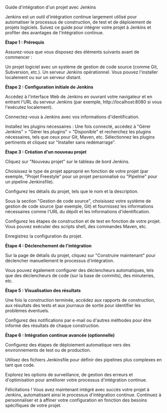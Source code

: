 Guide d'intégration d'un projet avec Jenkins

Jenkins est un outil d'intégration continue largement utilisé pour automatiser le processus de construction, de test et de déploiement de projets logiciels. Suivez ce guide pour intégrer votre projet à Jenkins et profiter des avantages de l'intégration continue.

**Étape 1 : Prérequis**

Assurez-vous que vous disposez des éléments suivants avant de commencer :

Un projet logiciel avec un système de gestion de code source (comme Git, Subversion, etc.).
Un serveur Jenkins opérationnel. Vous pouvez l'installer localement ou sur un serveur distant.

**Étape 2 : Configuration initiale de Jenkins**

Accédez à l'interface Web de Jenkins en ouvrant votre navigateur et en entrant l'URL du serveur Jenkins (par exemple, http://localhost:8080 si vous l'exécutez localement).

Connectez-vous à Jenkins avec vos informations d'identification.

Installez les plugins nécessaires : Une fois connecté, accédez à "Gérer Jenkins" > "Gérer les plugins" > "Disponible" et recherchez les plugins nécessaires, tels que ceux pour Git, Maven, etc. Sélectionnez les plugins pertinents et cliquez sur "Installer sans redémarrage".

**Étape 3 : Création d'un nouveau projet**

Cliquez sur "Nouveau projet" sur le tableau de bord Jenkins.

Choisissez le type de projet approprié en fonction de votre projet (par exemple, "Projet Freestyle" pour un projet personnalisé ou "Pipeline" pour un pipeline Jenkinsfile).

Configurez les détails du projet, tels que le nom et la description.

Sous la section "Gestion de code source", choisissez votre système de gestion de code source (par exemple, Git) et fournissez les informations nécessaires comme l'URL du dépôt et les informations d'identification.

Configurez les étapes de construction et de test en fonction de votre projet. Vous pouvez exécuter des scripts shell, des commandes Maven, etc.

Enregistrez la configuration du projet.

**Étape 4 : Déclenchement de l'intégration**

Sur la page de détails du projet, cliquez sur "Construire maintenant" pour déclencher manuellement le processus d'intégration.

Vous pouvez également configurer des déclencheurs automatiques, tels que des déclencheurs de code (sur la base de commits), des minuteries, etc.

**Étape 5 : Visualisation des résultats**

Une fois la construction terminée, accédez aux rapports de construction, aux résultats des tests et aux journaux de sortie pour identifier les problèmes éventuels.

Configurez des notifications par e-mail ou d'autres méthodes pour être informé des résultats de chaque construction.

**Étape 6 : Intégration continue avancée (optionnelle)**

Configurez des étapes de déploiement automatique vers des environnements de test ou de production.

Utilisez des fichiers Jenkinsfile pour définir des pipelines plus complexes en tant que code.

Explorez les options de surveillance, de gestion des erreurs et d'optimisation pour améliorer votre processus d'intégration continue.

Félicitations ! Vous avez maintenant intégré avec succès votre projet à Jenkins, automatisant ainsi le processus d'intégration continue. Continuez à personnaliser et à affiner votre configuration en fonction des besoins spécifiques de votre projet.
